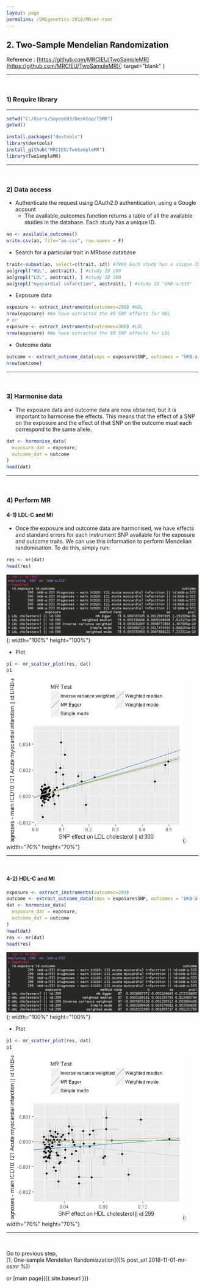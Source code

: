 ```yaml
---
layout: page
permalink: /SMCgenetics-2018/MR/mr-tsmr
---
```


## **2. Two-Sample Mendelian Randomization**

Reference : [https://github.com/MRCIEU/TwoSampleMR](https://github.com/MRCIEU/TwoSampleMR){: target="blank" }

---
<br>

### **1) Require library**
---
  
```R
setwd("C:/Users/Soyeon93/Desktop/TSMR")
getwd()
```

```R
install.packages("devtools")
library(devtools)
install_github("MRCIEU/TwoSampleMR")
library(TwoSampleMR)
```

---
<br>

### **2) Data access**

- Authenticate the request using OAuth2.0 authentication, using a Google account
	- The available_outcomes function returns a table of all the available studies in the database. Each study has a unique ID.

```R
ao <- available_outcomes()
write.csv(ao, file="ao.csv", row.names = F)
```

- Search for a particular trait in MRbase database

```R
trait<-subset(ao, select=c(trait, id)) #7990 Each study has a unique ID
ao[grepl("HDL", ao$trait), ] #study ID 299
ao[grepl("LDL", ao$trait), ] #study ID 300
ao[grepl("myocardial infarction", ao$trait), ] #study ID "UKB-a:533"
```

- Exposure data

```R
exposure <- extract_instruments(outcomes=299) #HDL
nrow(exposure) #We have extracted the 89 SNP effects for HDL
# or
exposure <- extract_instruments(outcomes=300) #LDL
nrow(exposure) #We have extracted the 80 SNP effects for LDL
```

- Outcome data

```R
outcome <- extract_outcome_data(snps = exposure$SNP, outcomes = "UKB-a:533")
nrow(outcome)
```

---
<br>

### **3) Harmonise data**

- The exposure data and outcome data are now obtained, but it is important to harmonise the effects. This means that the effect of a SNP on the exposure and the effect of that SNP on the outcome must each correspond to the same allele.

```R
dat <- harmonise_data(
  exposure_dat = exposure,
  outcome_dat = outcome
)
head(dat)
```

---
<br>

### **4) Perform MR**

#### 4-1) **LDL-C and MI**

- Once the exposure and outcome data are harmonised, we have effects and standard errors for each instrument SNP available for the exposure and outcome traits. We can use this information to perform Mendelian randomisation. To do this, simply run:

```R
res <- mr(dat)
head(res)
```

![GWAS_figure1](/assets/images/MR/LDL_MI_Results.png){: width="100%" height="100%"}

- Plot  

```R
p1 <- mr_scatter_plot(res, dat)
p1
```

![GWAS_figure1](/assets/images/MR/LDL_MI.png){: width="70%" height="70%"}


---
<br>


#### 4-2) **HDL-C and MI**


```R
exposure <- extract_instruments(outcomes=299)
outcome <- extract_outcome_data(snps = exposure$SNP, outcomes = "UKB-a:533")
dat <- harmonise_data(
  exposure_dat = exposure,
  outcome_dat = outcome
)
head(dat)
res <- mr(dat)
head(res)
```

![GWAS_figure1](/assets/images/MR/HDL_MI_Results.png){: width="100%" height="100%"}

- Plot  

```R
p1 <- mr_scatter_plot(res, dat)
p1
```

![GWAS_figure1](/assets/images/MR/HDL_MI.png){: width="70%" height="70%"}

---
<br>

Go to previous step,  
[1. One-sample Mendelian Randomiazation]({% post_url 2018-11-01-mr-osmr %})

or [main page]({{ site.baseurl }})